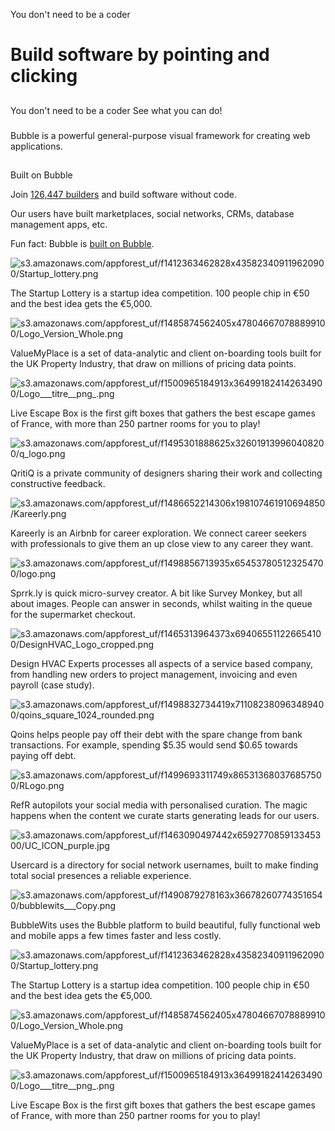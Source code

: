 You don't need to be a coder

# Build software by pointing and clicking

##

You don't need to be a coder
See what you can do!

###

Bubble is a powerful general-purpose visual framework for creating web applications.

##

Built on Bubble

Join [126,447 builders](https://bubble.is/community) and build software without code.

Our users have built marketplaces, social networks, CRMs, database management apps, etc.

Fun fact: Bubble is [built on Bubble](https://bubble.is/page?type=page&name=index&id=meta_public&tab=tabs-1).

![s3.amazonaws.com/appforest_uf/f1412363462828x435823409119620900/Startup_lottery.png](../_resources/4d5d3c8f4f9a331386f598f7a3deb5f2.png)

The Startup Lottery is a startup idea competition. 100 people chip in €50 and the best idea gets the €5,000.

![s3.amazonaws.com/appforest_uf/f1485874562405x478046670788899100/Logo_Version_Whole.png](../_resources/eedd64fb016ab3f01a91209dd58b88b3.png)

ValueMyPlace is a set of data-analytic and client on-boarding tools built for the UK Property Industry, that draw on millions of pricing data points.

![s3.amazonaws.com/appforest_uf/f1500965184913x364991824142634900/Logo___titre__png_.png](../_resources/ffffc94a8350b45869862708f10afc32.png)

Live Escape Box is the first gift boxes that gathers the best escape games of France, with more than 250 partner rooms for you to play!

![s3.amazonaws.com/appforest_uf/f1495301888625x326019139960408200/q_logo.png](../_resources/d52797df27ec4d1d47533102032350cb.png)

QritiQ is a private community of designers sharing their work and collecting constructive feedback.

![s3.amazonaws.com/appforest_uf/f1486652214306x198107461910694850/Kareerly.png](../_resources/130157c02681a80f3cfa1ec7404ab0b4.png)

Kareerly is an Airbnb for career exploration. We connect career seekers with professionals to give them an up close view to any career they want.

![s3.amazonaws.com/appforest_uf/f1498856713935x654537805123254700/logo.png](../_resources/4e5f4e80834f7fb69c8489db3f7c8409.png)

Sprrk.ly is quick micro-survey creator. A bit like Survey Monkey, but all about images. People can answer in seconds, whilst waiting in the queue for the supermarket checkout.

![s3.amazonaws.com/appforest_uf/f1465313964373x694065511226654100/DesignHVAC_Logo_cropped.png](../_resources/0b96773ca0084a3584cb6139ecb3a295.png)

Design HVAC Experts processes all aspects of a service based company, from handling new orders to project management, invoicing and even payroll (case study).

![s3.amazonaws.com/appforest_uf/f1498832734419x711082380963489400/qoins_square_1024_rounded.png](../_resources/1a3ca6286b24f8e53847384951fd7d37.png)

Qoins helps people pay off their debt with the spare change from bank transactions. For example, spending $5.35 would send $0.65 towards paying off debt.

![s3.amazonaws.com/appforest_uf/f1499693311749x865313680376857500/RLogo.png](../_resources/0df5dc4739f669d03bb8c16113ca062d.png)

RefR autopilots your social media with personalised curation. The magic happens when the content we curate starts generating leads for our users.

![s3.amazonaws.com/appforest_uf/f1463090497442x659277085913345300/UC_ICON_purple.jpg](../_resources/fde080034bde9d1f8c3c900df3f1faf9.jpg)

Usercard is a directory for social network usernames, built to make finding total social presences a reliable experience.

![s3.amazonaws.com/appforest_uf/f1490879278163x366782607743516540/bubblewits___Copy.png](../_resources/2335601d286e3f7eea126e95c4c82930.png)

BubbleWits uses the Bubble platform to build beautiful, fully functional web and mobile apps a few times faster and less costly.

![s3.amazonaws.com/appforest_uf/f1412363462828x435823409119620900/Startup_lottery.png](../_resources/4d5d3c8f4f9a331386f598f7a3deb5f2.png)

The Startup Lottery is a startup idea competition. 100 people chip in €50 and the best idea gets the €5,000.

![s3.amazonaws.com/appforest_uf/f1485874562405x478046670788899100/Logo_Version_Whole.png](../_resources/eedd64fb016ab3f01a91209dd58b88b3.png)

ValueMyPlace is a set of data-analytic and client on-boarding tools built for the UK Property Industry, that draw on millions of pricing data points.

![s3.amazonaws.com/appforest_uf/f1500965184913x364991824142634900/Logo___titre__png_.png](../_resources/ffffc94a8350b45869862708f10afc32.png)

Live Escape Box is the first gift boxes that gathers the best escape games of France, with more than 250 partner rooms for you to play!